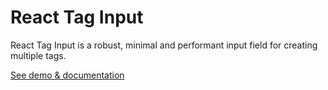 # React Tag Input

React Tag Input is a robust, minimal and performant input field for creating multiple tags.

[See demo & documentation](https://betterstack.dev/projects/react-tag-input)
